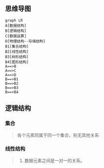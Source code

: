 
## 思维导图
```mermaid
graph LR
A[数据结构]
B[逻辑结构]
C[数据运算]
D[物理结构--存储结构]
B1[集合结构]
B2[线性结构]
B3[树形结构]
B4[图形结构]
A==>B
A==>C
A==>D
B==>B1
B==>B2
B==>B3
B==>B4
```
## 逻辑结构
### 集合
> 各个元素同属于同一个集合，别无其他关系

### 线性结构
> 1. 数据元素之间是一对一的关系。
> 
<!--stackedit_data:
eyJoaXN0b3J5IjpbLTE4MTMyNjk1NDBdfQ==
-->
